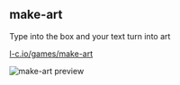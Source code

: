 ## make-art
Type into the box and your text turn into art

[l-c.io/games/make-art](https://l-c.io/games/make-art)

![make-art preview](https://i.imgur.com/SLAPIrT.png)

